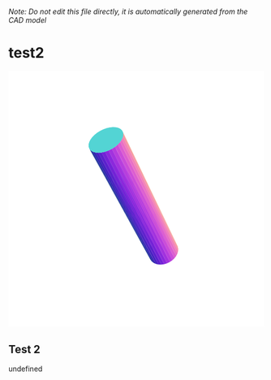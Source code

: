 ###### Note: Do not edit this file directly, it is automatically generated from the CAD model

# test2

![](/project.svg)

## Test 2


undefined


